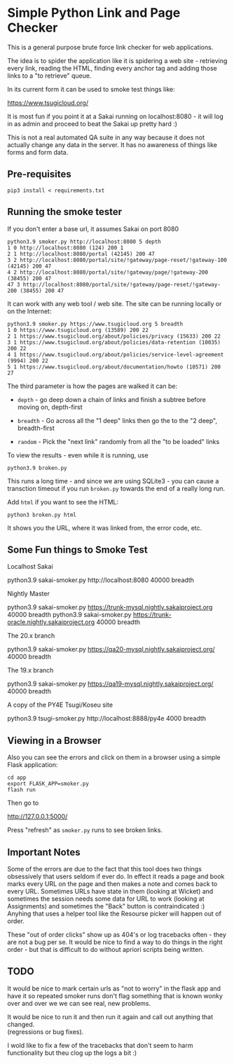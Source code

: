 Simple Python Link and Page Checker
===================================

This is a general purpose brute force link checker for web applications.

The idea is to spider the application
like it is spidering a web site - retrieving every link, reading the HTML, 
finding every anchor tag and adding those links to a "to retrieve" queue.

In its current form it can be used to smoke test things like:

https://www.tsugicloud.org/

It is most fun if you point it at a Sakai running on localhost:8080 - it will log
in as admin and proceed to beat the Sakai up pretty hard :)

This is not a real automated QA suite in any way because it does not actually
change any data in the server.  It has no awareness of things like forms and form
data.

Pre-requisites
--------------

    pip3 install < requirements.txt

Running the smoke tester
------------------------

If you don't enter a base url, it assumes Sakai on port 8080

    python3.9 smoker.py http://localhost:8080 5 depth
    1 0 http://localhost:8080 (124) 200 1
    2 1 http://localhost:8080/portal (42145) 200 47
    3 2 http://localhost:8080/portal/site/!gateway/page-reset/!gateway-100 (42145) 200 47
    4 2 http://localhost:8080/portal/site/!gateway/page/!gateway-200 (38455) 200 47
    47 3 http://localhost:8080/portal/site/!gateway/page-reset/!gateway-200 (38455) 200 47

It can work with any web tool / web site.  The site can be running locally or
on the Internet:

    python3.9 smoker.py https://www.tsugicloud.org 5 breadth
    1 0 https://www.tsugicloud.org (13589) 200 22
    2 1 https://www.tsugicloud.org/about/policies/privacy (15633) 200 22
    3 1 https://www.tsugicloud.org/about/policies/data-retention (10035) 200 22
    4 1 https://www.tsugicloud.org/about/policies/service-level-agreement (9994) 200 22
    5 1 https://www.tsugicloud.org/about/documentation/howto (10571) 200 27

The third parameter is how the pages are walked it can be:

* `depth` - go deep down a chain of links and finish a subtree before moving on, depth-first

* `breadth`  - Go across all the "1 deep" links then go the to the "2 deep", breadth-first

* `random` - Pick the "next link" randomly from all the "to be loaded" links

To view the results - even while it is running, use

    python3.9 broken.py

This runs a long time - and since we are using SQLite3 - you can cause a transction timeout
if you run `broken.py` towards the end of a really long run.

Add `html` if you want to see the HTML:

    python3 broken.py html

It shows you the URL, where it was linked from, the error code, etc.

Some Fun things to Smoke Test
-----------------------------

Localhost Sakai

python3.9 sakai-smoker.py http://localhost:8080 40000 breadth

Nightly Master 

python3.9 sakai-smoker.py https://trunk-mysql.nightly.sakaiproject.org 40000 breadth
python3.9 sakai-smoker.py https://trunk-oracle.nightly.sakaiproject.org 40000 breadth

The 20.x branch

python3.9 sakai-smoker.py https://qa20-mysql.nightly.sakaiproject.org/ 40000 breadth

The 19.x branch

python3.9 sakai-smoker.py https://qa19-mysql.nightly.sakaiproject.org/ 40000 breadth

A copy of the PY4E Tsugi/Koseu site

python3.9 tsugi-smoker.py http://localhost:8888/py4e 4000 breadth

Viewing in a Browser
--------------------

Also you can see the errors and click on them in a browser using a simple
Flask application:

    cd app
    export FLASK_APP=smoker.py
    flash run

Then go to 

http://127.0.0.1:5000/

Press "refresh" as `smoker.py` runs to see broken links.

Important Notes
---------------

Some of the errors are due to the fact that this tool does two things obsessively that
users seldom if ever do.  In effect it reads a page and book marks every URL on the page
and then makes a note and comes back to every URL.  Sometimes URLs have state in them
(looking at Wicket) and sometimes the session needs some data for URL to work (looking
at Assignments) and sometimes the "Back" button is contraindicated :)  Anyhing that uses 
a helper tool like the Resourse picker will happen out of order.

These "out of order clicks" show up as 404's or log tracebacks often - they are not a
bug per se.  It would be nice to find a way to do things in the right order - but that
is difficult to do without apriori scripts being written.

TODO
----

It would be nice to mark certain urls as "not to worry" in the flask app and have it so 
repeated smoker runs don't flag something that is known wonky over and over we we can 
see real, new problems.

It would be nice to run it and then run it again and call out anything that changed.  
(regressions or bug fixes).

I wold like to fix a few of the tracebacks that don't seem to harm functionality but
theu clog up the logs a bit :)

